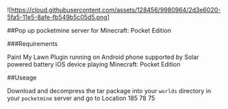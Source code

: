 ![https://cloud.githubusercontent.com/assets/128456/9980964/2d3e6020-5fa5-11e5-8afe-fb549b5c05d5.png]

##Pop up pocketmine server for Minecraft: Pocket Edition

###Requirements

Paint My Lawn Plugin running on Android phone supported by Solar powered battery
iOS device playing Minecraft: Pocket Edition

##Useage

Download and decompress the tar package into your `worlds` directory in your `pocketmine` server and go to Location 185 78 75 
